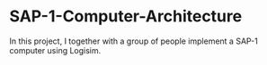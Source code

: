 # SAP-1-Computer-Architecture
In this project, I together with a group of people implement a SAP-1 computer using Logisim.
